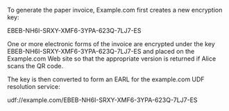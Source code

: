 To generate the paper invoice, Example.com first creates a new encryption key:

EBEB-NH6I-SRXY-XMF6-3YPA-623Q-7LJ7-ES

One or more electronic forms of the invoice are encrypted under the key 
EBEB-NH6I-SRXY-XMF6-3YPA-623Q-7LJ7-ES and placed on the Example.com Web site so that 
the appropriate version is returned if Alice scans the QR code.

The key is then converted to form an EARL for the example.com UDF resolution service:

udf://example.com/EBEB-NH6I-SRXY-XMF6-3YPA-623Q-7LJ7-ES
